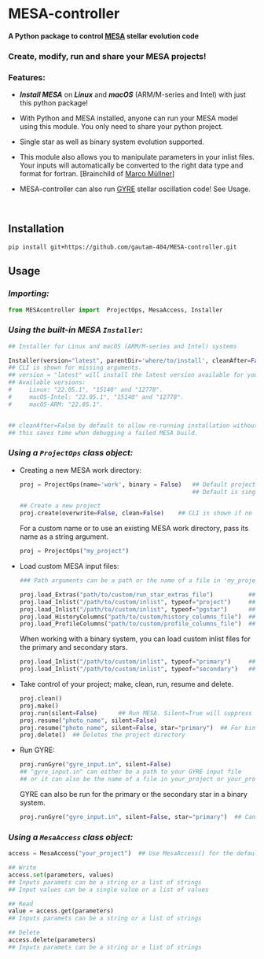 # MESA-controller

<!-- <a href="https://zenodo.org/badge/latestdoi/589065195"><img src="https://zenodo.org/badge/589065195.svg" alt="DOI" width=150></a> -->

#### A Python package to control [MESA](https://github.com/MESAHub/mesa) stellar evolution code


### Create, modify, run and share your MESA projects!  

### Features:

  * ***Install MESA*** on ***Linux*** and ***macOS*** (ARM/M-series and Intel) with just this python package!

  * With Python and MESA installed, anyone can run your MESA model using this module. You only need to share your python project.
  
  * Single star as well as binary system evolution supported.

  * This module also allows you to manipulate parameters in your inlist files. Your inputs will automatically be converted to the right data type and format for fortran. [Brainchild of [Marco Müllner](https://github.com/MarcoMuellner/PyMesaHandler)]

  * MESA-controller can also run [GYRE](https://github.com/rhdtownsend/gyre) stellar oscillation code! See Usage.



<br>

## Installation
```
pip install git+https://github.com/gautam-404/MESA-controller.git
```

## Usage

### ***Importing:***
  ```python
  from MESAcontroller import  ProjectOps, MesaAccess, Installer
  ```
  
  
### ***Using the built-in MESA `Installer`:***
  ```python
  ## Installer for Linux and macOS (ARM/M-series and Intel) systems
  
  Installer(version="latest", parentDir='where/to/install', cleanAfter=False )     
  ## CLI is shown for missing arguments.  
  ## version = "latest" will install the latest version available for your system.
  ## Available versions: 
  #     Linux: "22.05.1", "15140" and "12778".
  #     macOS-Intel: "22.05.1", "15140" and "12778".  
  #     macOS-ARM: "22.05.1".
 
  
  ## cleanAfter=False by default to allow re-running installation without removing downloaded files, 
  ## this saves time when debugging a failed MESA build.
  ```
  
### ***Using a `ProjectOps` class object:***
  * Creating a new MESA work directory:
    ```python
    proj = ProjectOps(name='work', binary = False)   ## Default project name is 'work'. 
                                                     ## Default is single star evolution.

    ## Create a new project
    proj.create(overwrite=False, clean=False)    ## CLI is shown if no arguments are passed                       
    ```
    For a custom name or to use an existing MESA work directory, pass its name as a string argument.
    ```python
    proj = ProjectOps("my_project")
    ```
  * Load custom MESA input files:
    ```python
    ### Path arguments can be a path or the name of a file in 'my_project' directory ###
    
    proj.load_Extras("path/to/custom/run_star_extras_file")          ## Load custom run_star_extras.f90
    proj.load_Inlist("/path/to/custom/inlist", typeof="project")     ## Load custom inlist_project 
    proj.load_Inlist("/path/to/custom/inlist", typeof="pgstar")      ## Load custom inlist_pgstar    
    proj.load_HistoryColumns("path/to/custom/history_columns_file")  ## Load custom history_columns
    proj.load_ProfileColumns("path/to/custom/profile_columns_file")  ## Load custom profile_columns
    ```
    When working with a binary system, you can load custom inlist files for the primary and secondary stars.
    ```python
    proj.load_Inlist("/path/to/custom/inlist", typeof="primary")     ## Load custom 'inlist1'
    proj.load_Inlist("/path/to/custom/inlist", typeof="secondary")   ## Load custom 'inlist2'
    ```
    
  * Take control of your project; make, clean, run, resume and delete.
    ```python
    proj.clean()
    proj.make()
    proj.run(silent=False)      ## Run MESA. Silent=True will suppress console output and write to a runlog file.
    proj.resume("photo_name", silent=False)
    proj.resume("photo_name", silent=False, star="primary")  ## For binary systems. Can be "primary" or "secondary"
    proj.delete()  ## Deletes the project directory
    ```
    
  * Run GYRE:
    ```python
    proj.runGyre("gyre_input.in", silent=False)  
    ## "gyre_input.in" can either be a path to your GYRE input file
    ## or it can also be the name of a file in your_project or your_project/LOGS directory
    ```
    GYRE can also be run for the primary or the secondary star in a binary system.
    ```python
    proj.runGyre("gyre_input.in", silent=False, star="primary")  ## Can be "primary" or "secondary"
    ```

### ***Using a `MesaAccess` class object:***
  ```python
  access = MesaAccess("your_project")  ## Use MesaAccess() for the default project name 'work'

  ## Write
  access.set(parameters, values)              
  ## Inputs paramets can be a string or a list of strings
  ## Input values can be a single value or a list of values
  
  ## Read
  value = access.get(parameters)   
  ## Inputs paramets can be a string or a list of strings

  ## Delete
  access.delete(parameters)
  ## Inputs paramets can be a string or a list of strings
  ```
